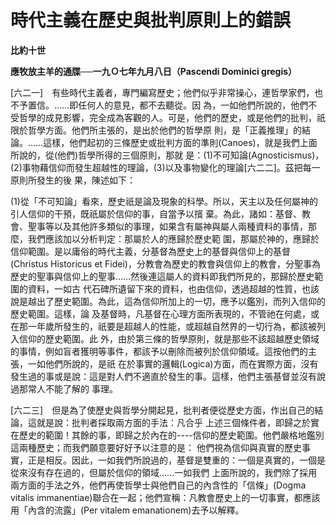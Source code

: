 # 時代主義在歷史與批判原則上的錯誤


**比約十世**

**應牧放主羊的通牒──一九Ｏ七年九月八日（Pascendi Dominici gregis）**





[六二一]　有些時代主義者，專門編寫歷史；他們似乎非常操心，連哲學家們，也不予置信。……即任何人的意見，都不去聽從。因
為，一如他們所說的，他們不受哲學的成見影響，完全成為客觀的人。可是，他們的歷史，或是他們的批判，祇限於哲學方面。他們所主張的，是出於他們的哲學原
則，是「正義推理」的結論。……這樣，他們起初的三條歷史或批判方面的準則(Canoes)，就是我們上面所說的，從(他們)哲學所得的三個原則，那就
是：(1)不可知論(Agnosticismus)，(2)事物藉信仰而發生超越性的理論，(3)以及事物變化的理論[六二二]。茲把每一原則所發生的後
果，陳述如下：

(1)從「不可知論」看來，歷史祇是論及現象的科學。所以，天主以及任何屬神的引人信仰的干預，既祇屬於信仰的事，自當予以擯
棄。為此，諸如：基督、教會、聖事等以及其他許多類似的事理，如果含有屬神與屬人兩種資料的事情，那麼，我們應該加以分析判定：那屬於人的應歸於歷史範
圍，那屬於神的，應歸於信仰範圍。是以庸俗的時代主義，分基督為歷史上的基督與信仰上的基督(Christus Historicus et 
Fidei)，分教會為歷史的教會與信仰上的教會，分聖事為歷史的聖事與信仰上的聖事……然後連這屬人的資料即我們所見的，那歸於歷史範圍的資料，一如古
代石碑所遺留下來的資料，也由信仰，透過超越的性質，也該說是越出了歷史範圍。為此，這為信仰所加上的一切，應予以鑑別，而列入信仰的歷史範圍。這樣，論
及基督時，凡基督在心理方面所表現的，不管祂在何處，或在那一年歲所發生的，祇要是超越人的性能，或超越自然界的一切行為，都該被列入信仰的歷史範圍。此
外，由於第三條的哲學原則，就是那些不該超越歷史領域的事情，例如盲者獲明等事件，都該予以刪除而被列於信仰領域。這按他們的主張，一如他們所說的，是祇
在於事實的邏輯(Logica)方面，而在實際方面，沒有發生過的事或是說：這是對人們不適直於發生的事。這樣，他們主張基督並沒有說過那常人不能了解的
事理。

[六二三]　但是為了使歷史與哲學分開起見，批判者便從歷史方面，作出自己的結論，這就是說：批判者採取兩方面的手法：凡合乎
上述三個條件者，即歸之於實在歷史的範圍！其餘的事，即歸之於內在的----信仰的歷史範圍。他們嚴格地鑑別這兩種歷史；而我們願意要好好予以注意的是：
他們視為信仰與真實的歷史事實，正是相反。因此，一如我們所說過的，基督是雙重的：一個是真實的，一個是從來沒有存在過的，但屬於信仰的領域……一如我們
上面所說的，我們除了採用兩方面的手法之外，他們再使哲學士與他們自己的內含性的「信條」(Dogma vitalis 
immanentiae)聯合在一起；他們宣稱：凡教會歷史上的一切事實，都應該用「內含的流露」(Per vitalem 
emanationem)去予以解釋。

